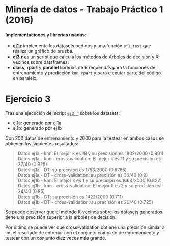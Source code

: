 # Minería de datos  - Trabajo Práctico 1 (2016)

#### Implementaciones y librerías usadas:

* [**ej1.r**][ej1] implementa los datasets pedidos y una función
  `ej1_test` que realiza un gráfico de prueba.
* [**ej3.r**][ej3] es un script que calcula los métodos de Arboles de
  decisión y K-vecinos sobre dataframes.  
* **class**, **rpart** y **parallel** librerías de R requeridas para la funciones de
    entrenamiento y predicción `knn`, `rpart` y para ejecutar parte del código en
    paralelo.

Ejercicio 3
===========

Tras una ejecución del script [`ej3.r`][ej3] sobre los datasets:

* ej1a: generado por ej1a
* ej1b: generado por ej1b

Con 200 datos de entrenamiento y 2000 para la testear en ambos casos
se obtienen los siguientes resultados:

> Datos ej1a - knn: El mejor k es 18 y su precisión es 1802/2000 (0.901)  
> Datos ej1a - knn - cross-validation: El mejor k es 11 y su precisión
  es 37/40 (0.925)  
> Datos ej1a - DT: su precisión es 1753/2000 (0.8765)  
> Datos ej1a - DT - cross-validation: su precisión es 36/40 (0.9)  
> Datos ej1b - knn: El mejor k es 1 y su precisión es 1664/2000 (0.832)  
> Datos ej1b - knn - cross-validation: El mejor k es 2 y su precisión
  es 34/40 (0.85)  
> Datos ej1b - DT: su precisión es 1422/2000 (0.711)  
> Datos ej1b - DT - cross-validation: su precisión es 29/40 (0.725)


Se puede observar que el método K-vecinos sobre los datasets generados tiene
una precisión superior a la arboles de decisión.

Por último se puede ver que cross-validation obtiene una precisión
similar a los el resultado de entrenar con el conjunto completo de
entrenamiento y testear con un conjunto diez veces más grande.

[ej1]: ej1.r
[ej3]: ej3.r
